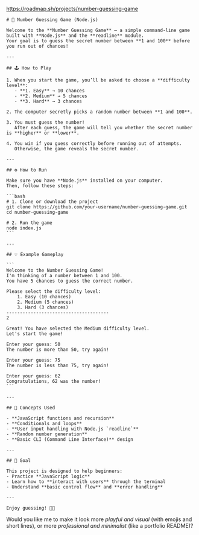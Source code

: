https://roadmap.sh/projects/number-guessing-game

````{"variant":"standard","title":"README for Number Guessing Game","id":"95842"}
# 🎯 Number Guessing Game (Node.js)

Welcome to the **Number Guessing Game** — a simple command-line game built with **Node.js** and the **readline** module.  
Your goal is to guess the secret number between **1 and 100** before you run out of chances!

---

## 🕹️ How to Play

1. When you start the game, you’ll be asked to choose a **difficulty level**:
   - **1. Easy** → 10 chances  
   - **2. Medium** → 5 chances  
   - **3. Hard** → 3 chances  

2. The computer secretly picks a random number between **1 and 100**.

3. You must guess the number!  
   After each guess, the game will tell you whether the secret number is **higher** or **lower**.

4. You win if you guess correctly before running out of attempts.  
   Otherwise, the game reveals the secret number.

---

## ⚙️ How to Run

Make sure you have **Node.js** installed on your computer.  
Then, follow these steps:

```bash
# 1. Clone or download the project
git clone https://github.com/your-username/number-guessing-game.git
cd number-guessing-game

# 2. Run the game
node index.js
```

---

## 💡 Example Gameplay

```
Welcome to the Number Guessing Game!
I'm thinking of a number between 1 and 100.
You have 5 chances to guess the correct number.

Please select the difficulty level:
    1. Easy (10 chances)
    2. Medium (5 chances)
    3. Hard (3 chances)
--------------------------------------
2

Great! You have selected the Medium difficulty level.
Let's start the game!

Enter your guess: 50
The number is more than 50, try again!

Enter your guess: 75
The number is less than 75, try again!

Enter your guess: 62
Congratulations, 62 was the number!
```

---

## 🧠 Concepts Used

- **JavaScript functions and recursion**
- **Conditionals and loops**
- **User input handling with Node.js `readline`**
- **Random number generation**
- **Basic CLI (Command Line Interface)** design

---

## 🏁 Goal

This project is designed to help beginners:
- Practice **JavaScript logic**
- Learn how to **interact with users** through the terminal
- Understand **basic control flow** and **error handling**

---

Enjoy guessing! 🔢✨
````

Would you like me to make it look more *playful and visual* (with emojis and short lines), or more *professional and minimalist* (like a portfolio README)?
